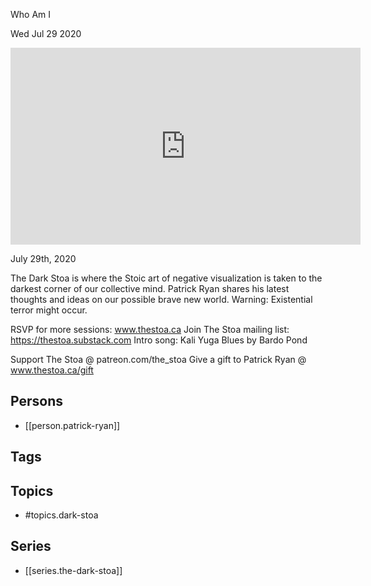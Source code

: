 

 Who Am I

Wed Jul 29 2020

<iframe width="560" height="315" src="https://www.youtube.com/embed/HwUQNnXCWxI" title="The Dark Stoa: Who Am I w/ Patrick Ryan" frameborder="0" allow="accelerometer; autoplay; clipboard-write; encrypted-media; gyroscope; picture-in-picture" allowfullscreen ></iframe>

July 29th, 2020

The Dark Stoa is where the Stoic art of negative visualization is taken to the darkest corner of our collective mind. Patrick Ryan shares his latest thoughts and ideas on our possible brave new world. Warning: Existential terror might occur.

RSVP for more sessions: www.thestoa.ca
Join The Stoa mailing list: https://thestoa.substack.com
Intro song: Kali Yuga Blues by Bardo Pond

Support The Stoa @ patreon.com/the_stoa
Give a gift to Patrick Ryan @ www.thestoa.ca/gift

## Persons

- [[person.patrick-ryan]]

## Tags



## Topics

- #topics.dark-stoa

## Series

- [[series.the-dark-stoa]]

